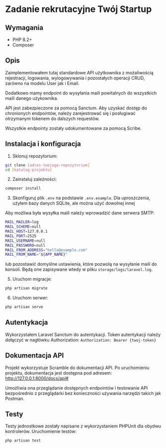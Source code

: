 # Zadanie rekrutacyjne Twój Startup

## Wymagania

- PHP 8.2+
- Composer

## Opis

Zaimplementowałem tutaj standardowe API użytkownika z możaliwością rejestracji, logowania, wylogowywania i pozostałych operacji CRUD, zarówno na modelu User jak i Email.

Dodatkowo mamy endpoint do wysyłania maili powitalnych do wszystkich maili danego użykownika.

API jest zabezpieczone za pomocą Sanctum. Aby uzyskać dostęp do chronionych endpointów, należy zarejestrować się i posługiwać otrzymanym tokenem do dalszych requestów.

Wszystkie endpointy zostały udokumentowane za pomocą Scribe.

## Instalacja i konfiguracja
1. Sklonuj repozytorium:
```bash
git clone [adres-twojego-repozytorium]
cd [katalog-projektu]
```

2. Zainstaluj zależności:
```bash
composer install
```

3. Skonfiguruj plik `.env` na podstawie `.env.example`.
Dla uproszczenia, użyłem bazy danych SQLite, ale można użyć dowolnej innej

Aby możliwa była wysyłka maili należy wprowadzić dane serwera SMTP:
```bash
MAIL_MAILER=log
MAIL_SCHEME=null
MAIL_HOST=127.0.0.1
MAIL_PORT=2525
MAIL_USERNAME=null
MAIL_PASSWORD=null
MAIL_FROM_ADDRESS="hello@example.com"
MAIL_FROM_NAME="${APP_NAME}"
```

lub pozostawić domyślne ustawienia, które pozwolą na wysyłanie maili do konsoli. Będą one zapisywane wtedy w pliku `storage/logs/laravel.log`.

5. Uruchom migracje:
```bash
php artisan migrate
```

6. Uruchom serwer:
```bash
php artisan serve
```

## Autentykacja
Wykorzystałem Laravel Sanctum do autentykacji. Token autentykacji należy dołączyć w nagłówku Authorization:
`Authorization: Bearer {twoj-token}`

## Dokumentacja API
Projekt wykorzystuje Scramble do dokumentacji API. Po uruchomieniu projektu, dokumentacja jest dostępna pod adresem: http://127.0.0.1:8000/docs/api#

Umożliwia ona przeglądanie dostępnych endpointów i testowanie API bezpośrednio z przeglądarki bez konieczności używania narzędzi takich jak Postman.

## Testy

Testy jednostkowe zostały napisane z wykorzystaniem PHPUnit dla obydwu kontrolerów. Uruchomienie testów:
```bash
php artisan test
```
